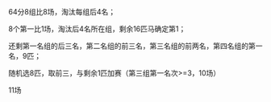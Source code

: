 64分8组比8场，淘汰每组后4名；

8个第一比1场，淘汰后4名所在组，剩余16匹马确定第1；

还剩第一名组的后三名，第二名组的前三名，第三名组的前两名，第四名组的第一名，9匹；

随机选8匹，取前三，与剩余1匹加赛（第三组第一名次>=3，10场）

11场

